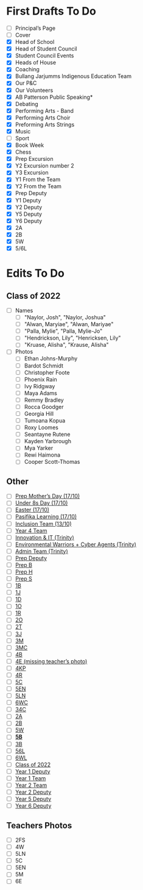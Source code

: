 # First Drafts To Do
- [ ] Principal’s Page
- [ ] Cover
- [x] Head of School
- [x] Head of Student Council
- [x] Student Council Events
- [x] Heads of House
- [X] Coaching
- [x] Bullang Jarjumms Indigenous Education Team
- [x] Our P&C
- [x] Our Volunteers
- [x] AB Patterson Public Speaking*
- [x] Debating
- [x] Performing Arts - Band
- [X] Performing Arts Choir
- [x] Preforming Arts Strings
- [x] Music
- [ ] Sport
- [x] Book Week
- [x] Chess
- [x] Prep Excursion
- [x] Y2 Excursion number 2
- [x] Y3 Excursion
- [x] Y1 From the Team
- [x] Y2 From the Team
- [x] Prep Deputy
- [x] Y1 Deputy
- [x] Y2 Deputy
- [x] Y5 Deputy
- [x] Y6 Deputy
- [x] 2A
- [x] 2B
- [x] 5W
- [x] 5/6L

# Edits To Do

## Class of 2022
- [ ] Names
  - [ ] "Naylor, Josh", "Naylor, Joshua"
  - [ ] "Alwan, Maryiae", "Alwan, Mariyae"
  - [ ] "Palla, Mylie", "Palla, Mylie-Jo"
  - [ ] "Hendrickson, Lily", "Henricksen, Lily"
  - [ ] "Kruase, Alisha", "Krause, Alisha"
- [ ] Photos
  - [ ] Ethan Johns-Murphy
  - [ ] Bardot Schmidt
  - [ ] Christopher Foote
  - [ ] Phoenix Rain
  - [ ] Ivy Ridgway
  - [ ] Maya Adams
  - [ ] Remmy Bradley
  - [ ] Rocca Goodger
  - [ ] Georgia Hill
  - [ ] Tumoana Kopua
  - [ ] Roxy Loomes
  - [ ] Seantayne Rutene
  - [ ] Kayden Yarbrough
  - [ ] Mya Yarker
  - [ ] Rewi Haimona
  - [ ] Cooper Scott-Thomas

## Other
- [ ] [Prep Mother’s Day (17/10)](https://www.notion.so/Prep-Mother-s-Day-17-10-844bd757c50b4c15a3218d1834ea1251)
- [ ] [Under 8s Day (17/10)](https://www.notion.so/Under-8s-Day-17-10-3a326a06b16747dc860de01f57041eed)
- [ ] [Easter (17/10)](https://www.notion.so/Easter-17-10-040bd2e487114674997e07d5a8047efa)
- [ ] [Pasifika Learning (17/10)](https://www.notion.so/Pasifika-Learning-17-10-f9897c3e5a0e4fb9a5fc1408dc20261e)
- [ ] [Inclusion Team (13/10)](https://www.notion.so/Inclusion-Team-13-10-ba7d561628e149b8ad36b06c93afdb99)
- [ ] [Year 4 Team](https://www.notion.so/Year-4-Team-ea25bae4f38b492194ee356e36751076)
- [ ] [Innovation & IT (Trinity)](https://www.notion.so/Innovation-IT-Trinity-3a5b67e593824cf6994560af0c6fc583)
- [ ] [Environmental Warriors + Cyber Agents (Trinity)](https://www.notion.so/Environmental-Warriors-Cyber-Agents-Trinity-59dce9a2fa4d458f83835297363cec91)
- [ ] [Admin Team (Trinity)](https://www.notion.so/Admin-Team-Trinity-55dd81281aab4540bde1c50f62e911e1)
- [ ] [Prep Deputy](https://www.notion.so/Prep-Deputy-3cb221d8f74e4fffb582ed4a945064b9)
- [ ] [Prep B](https://www.notion.so/Prep-B-f4b9dc3f7b5143b2b983c6d112b37b94)
- [ ] [Prep H](https://www.notion.so/Prep-H-438d6a3a338449ae8cd09557de68255c)
- [ ] [Prep S](https://www.notion.so/Prep-S-8630f3856905444f84a86abc946f1f87)
- [ ] [1B](https://www.notion.so/1B-1ef2090244a2480fbc06b02c0975019e)
- [ ] [1J](https://www.notion.so/1J-2398212afc184a69b7ef963f024d345b)
- [ ] [1D](https://www.notion.so/1D-16704eb88a744254b491e178186dd2b1)
- [ ] [1O](https://www.notion.so/1O-03297a7acc624c36941d9775aec4ae36)
- [ ] [1R](https://www.notion.so/1R-4d0636f34ddb44f9b2d4230e1ba62329)
- [ ] [2O](https://www.notion.so/2O-3a6e674bb1924879ac55e3c6ced9719d)
- [ ] [2T](https://www.notion.so/2T-d4f8b95887834f2aa14a73c9132bfff1)
- [ ] [3J](https://www.notion.so/3J-ff20fc18222d417a9019de5a0fa0f36f)
- [ ] [3M](https://www.notion.so/3M-d3f8aa0bb44e4e08a699ab8bb83b787e)
- [ ] [3MC](https://www.notion.so/3MC-a4fa34232dc645739fde594786768e8a)
- [ ] [4B](https://www.notion.so/4B-536c2e80df6b4d33a5b6af90d3516ecb)
- [ ] [4E (missing teacher’s photo)](https://www.notion.so/4E-missing-teacher-s-photo-a1f2643f92294e498ecd43d647e26b3a)
- [ ] [4KP](https://www.notion.so/4KP-6f1b84f841ad4af1982d476101ac4cce)
- [ ] [4R](https://www.notion.so/4R-0ecdb6e0c2a44c459c357a452bc941dd)
- [ ] [5C](https://www.notion.so/5C-8f11ee2593f248e18fb681197ff477b0)
- [ ] [5EN](https://www.notion.so/5EN-5d3cbf2e555f4507847d3220cb993292)
- [ ] [5LN](https://www.notion.so/5LN-5df646a13c91485a9fe24e64de01cd20)
- [ ] [6WC](https://www.notion.so/6WC-9d1db4287a704fddba853c51e53209b6)
- [ ] [34C](https://www.notion.so/34C-06b27128487b4678b889c88bd61c501e)
- [ ] [2A](https://www.notion.so/2A-7edac1f85f4e4f8eb62c8f5f4fa9b5ac)
- [ ] [2B](https://www.notion.so/2B-c28067f7d66a439db190b224e3696803)
- [ ] [5W](https://www.notion.so/5W-4e4d43ee1e1a42e7b816d8da8852d9cf)
- [ ] [**5B**](https://www.notion.so/5B-8cb9c571c7154c3b8b2d29e3aeb92083)
- [ ] [3B](https://www.notion.so/3B-900fe2864e324e629fd3bba532060a0b)
- [ ] [56L](https://www.notion.so/56L-2cece3ff704f4b158ed7dfb4cad24ba1)
- [ ] [6WL](https://www.notion.so/6WL-fc107baa24b144b2972e17ea3090f01e)
- [ ] [Class of 2022](https://www.notion.so/Class-of-2022-8a4ba6d06f174d7794b0b85484ef8e9e)
- [ ] [Year 1 Deputy](https://www.notion.so/Year-1-Deputy-31f4ee86465c4e8f822d450e9e950a2e)
- [ ] [Year 1 Team](https://www.notion.so/Year-1-Team-c18fa9857c9149e3be8c355e195985fb)
- [ ] [Year 2 Team](https://www.notion.so/Year-2-Team-a55233f0a0b84e9db797b7f794961540)
- [ ] [Year 2 Deputy](https://www.notion.so/Year-2-Deputy-68696620ccd8432cb543238d8fabc414)
- [ ] [Year 5 Deputy](https://www.notion.so/Year-5-Deputy-d9147ab5bf414550bc44dc54926157f9)
- [ ] [Year 6 Deputy](https://www.notion.so/Year-6-Deputy-1d39a46e95d8425696312deaffa5d0a4)
## Teachers Photos
- [ ] 2FS
- [ ] 4W
- [ ] 5LN
- [ ] 5C
- [ ] 5EN
- [ ] 5M
- [ ] 6E
